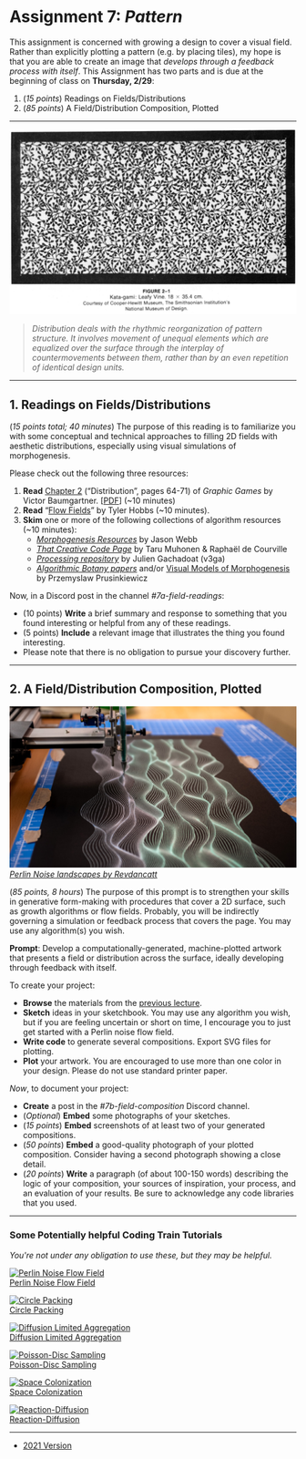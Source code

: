 # Assignment 7: *Pattern*

This assignment is concerned with growing a design to cover a visual field. Rather than explicitly plotting a pattern (e.g. by placing tiles), my hope is that you are able to create an image that *develops through a feedback process with itself*. This Assignment has two parts and is due at the beginning of class on **Thursday, 2/29**: 

1. (*15 points*) Readings on Fields/Distributions
2. (*85 points*) A Field/Distribution Composition, Plotted

---

![kata-gami-leafy-vine.jpg](img/kata-gami-leafy-vine.jpg)

> *Distribution deals with the rhythmic reorganization of pattern structure. It involves movement of unequal elements which are equalized over the surface through the interplay of countermovements between them, rather than by an even repetition of identical design units.*

---

## 1. Readings on Fields/Distributions

(*15 points total; 40 minutes*) The purpose of this reading is to familiarize you with some conceptual and technical approaches to filling 2D fields with aesthetic distributions, especially using visual simulations of morphogenesis. 

Please check out the following three resources:

1. **Read** [Chapter 2](distribution-graphic-games.pdf) (“Distribution”, pages 64-71) of *Graphic Games* by Victor Baumgartner. [[PDF](distribution-graphic-games.pdf)] (~10 minutes)
2. **Read** “[Flow Fields](https://tylerxhobbs.com/essays/2020/flow-fields)” by Tyler Hobbs (~10 minutes).
3. **Skim** one or more of the following collections of algorithm resources (~10 minutes):
   * [*Morphogenesis Resources*](https://github.com/jasonwebb/morphogenesis-resources) by Jason Webb
   * [*That Creative Code Page*](https://thatcreativecode.page/) by Taru Muhonen & Raphaël de Courville
   * [*Processing repository*](https://github.com/v3ga/Processing) by Julien Gachadoat (v3ga)
   * [*Algorithmic Botany papers*](http://algorithmicbotany.org/papers/#webdocs) and/or [Visual Models of Morphogenesis](http://algorithmicbotany.org/vmm-deluxe/TableOfContents.html) by Przemyslaw Prusinkiewicz 

Now, in a Discord post in the channel *#7a-field-readings*: 

* (10 points) **Write** a brief summary and response to something that you found interesting or helpful from any of these readings. 
* (5 points) **Include** a relevant image that illustrates the thing you found interesting.
* Please note that there is no obligation to pursue your discovery further.

---

## 2. A Field/Distribution Composition, Plotted

![perlin-landscape.jpg](img/perlin-landscape.jpg)<br />[*Perlin Noise landscapes by Revdancatt*](https://revdancatt.com/2020/01/30/penplotting-perlin-landscapes)

(*85 points, 8 hours*) The purpose of this prompt is to strengthen your skills in generative form-making with procedures that cover a 2D surface, such as growth algorithms or flow fields. Probably, you will be indirectly governing a simulation or feedback process that covers the page. You may use any algorithm(s) you wish.

**Prompt**: Develop a computationally-generated, machine-plotted artwork that presents a field or distribution across the surface, ideally developing through feedback with itself. 

To create your project:

* **Browse** the materials from the [previous lecture](../../lectures/2024/0220_field/README.md).
* **Sketch** ideas in your sketchbook. You may use any algorithm you wish, but if you are feeling uncertain or short on time, I encourage you to just get started with a Perlin noise flow field.
* **Write code** to generate several compositions. Export SVG files for plotting.
* **Plot** your artwork. You are encouraged to use more than one color in your design. Please do not use standard printer paper.

*Now*, to document your project:

* **Create** a post in the *#7b-field-composition* Discord channel. 
* (*Optional*) **Embed** some photographs of your sketches.
* (*15 points*) **Embed** screenshots of at least two of your generated compositions.
* (*50 points*) **Embed** a good-quality photograph of your plotted composition. Consider having a second photograph showing a close detail.
* (*20 points*) **Write** a paragraph (of about 100-150 words) describing the logic of your composition, your sources of inspiration, your process, and an evaluation of your results. Be sure to acknowledge any code libraries that you used.

---

### Some Potentially helpful Coding Train Tutorials

*You're not under any obligation to use these, but they may be helpful.* 

[![Perlin Noise Flow Field](http://img.youtube.com/vi/BjoM9oKOAKY/0.jpg)](https://www.youtube.com/watch?v=BjoM9oKOAKY)<br />
[Perlin Noise Flow Field](https://www.youtube.com/watch?v=BjoM9oKOAKY)

[![Circle Packing](http://img.youtube.com/vi/QHEQuoIKgNE/0.jpg)](https://www.youtube.com/watch?v=QHEQuoIKgNE)<br />
[Circle Packing](https://www.youtube.com/watch?v=QHEQuoIKgNE)

[![Diffusion Limited Aggregation](http://img.youtube.com/vi/Cl_Gjj80gPE/0.jpg)](https://www.youtube.com/watch?v=Cl_Gjj80gPE)<br />
[Diffusion Limited Aggregation](https://www.youtube.com/watch?v=Cl_Gjj80gPE)

[![Poisson-Disc Sampling](http://img.youtube.com/vi/flQgnCUxHlw/0.jpg)](https://www.youtube.com/watch?v=flQgnCUxHlw)<br />
[Poisson-Disc Sampling](https://www.youtube.com/watch?v=flQgnCUxHlw)

[![Space Colonization](http://img.youtube.com/vi/kKT0v3qhIQY/0.jpg)](https://www.youtube.com/watch?v=kKT0v3qhIQY)<br />
[Space Colonization](https://www.youtube.com/watch?v=kKT0v3qhIQY)

[![Reaction-Diffusion](http://img.youtube.com/vi/BV9ny785UNc/0.jpg)](https://www.youtube.com/watch?v=BV9ny785UNc)<br />
[Reaction-Diffusion](https://www.youtube.com/watch?v=BV9ny785UNc)

---

* [2021 Version](https://courses.ideate.cmu.edu/60-428/f2021/offerings/6-pattern/)

